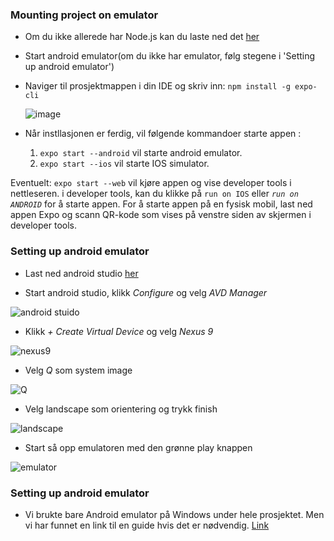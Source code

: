 ### Mounting project on emulator

 * Om du ikke allerede har Node.js kan du laste ned det [her](https://nodejs.org/en/download/)

 * Start android emulator(om du ikke har emulator, følg stegene i 'Setting up android emulator')

 * Naviger til prosjektmappen i din IDE og skriv inn:    `npm install -g expo-cli`

      ![image](https://user-images.githubusercontent.com/56083146/121357529-2b7b9800-c932-11eb-897b-d127316b67cd.png)

* Når instllasjonen er ferdig, vil følgende kommandoer starte appen :
  1. `expo start --android` vil starte android emulator.
    2. `expo start --ios` vil starte IOS simulator.


Eventuelt: `expo start --web` vil kjøre appen og vise developer tools i nettleseren. i developer tools, kan du klikke på `run on IOS` eller _`run on ANDROID`_ for å starte appen. For å starte appen på en fysisk mobil, last ned appen Expo og scann QR-kode som vises på venstre siden av skjermen i developer tools.

### Setting up android emulator

* Last ned android studio [her](https://developer.android.com/)

* Start android studio, klikk *Configure* og velg *AVD Manager*

![android stuido](https://user-images.githubusercontent.com/56083146/121360766-00467800-c935-11eb-811d-137b98068e3d.png)

* Klikk *+ Create Virtual Device* og velg *Nexus 9*

![nexus9](https://user-images.githubusercontent.com/56083146/121362563-77c8d700-c936-11eb-9a65-02badb6a5ea8.png)

* Velg *Q* som system image

![Q](https://user-images.githubusercontent.com/56083146/121362907-c37b8080-c936-11eb-8e8e-7d4b5168a5e2.png)

* Velg landscape som orientering og trykk finish

![landscape](https://user-images.githubusercontent.com/56083146/121363300-1fdea000-c937-11eb-9bea-7dd765912bce.png)

* Start så opp emulatoren med den grønne play knappen

![emulator](https://user-images.githubusercontent.com/56083146/121364462-19045d00-c938-11eb-9c30-51539cbec78e.png)


### Setting up android emulator
* Vi brukte bare Android emulator på Windows under hele prosjektet. Men vi har funnet en link til en guide hvis det er nødvendig.
[Link](https://rlogicaltech.medium.com/how-to-install-react-native-on-mac-step-by-step-guide-1ac822aedd4f)



 
